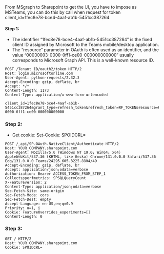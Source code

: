 From MSgraph to Sharepoint to get the UI, you have to impose as MSTeams, you can do this by call when request for token client_id=1fec8e78-bce4-4aaf-ab1b-5451cc387264

#### Step 1: 
- The identifier “1fec8e78-bce4-4aaf-ab1b-5451cc387264” is the fixed client ID assigned by Microsoft to the Teams mobile/desktop application.
- The “resource” parameter in OAuth is often used as an identifier, and the value “00000003-0000-0ff1-ce00-000000000000” usually corresponds to Microsoft Graph API. This is a well-known resource ID.
  
```
POST /Tenant_ID/oauth2/token HTTP/2
Host: login.microsoftonline.com
User-Agent: python-requests/2.32.3
Accept-Encoding: gzip, deflate, br
Accept: */*
Content-Length: 1173
Content-Type: application/x-www-form-urlencoded

client_id=1fec8e78-bce4-4aaf-ab1b-5451cc387264&grant_type=refresh_token&refresh_token=RF_TOKEN&resource=00000003-0000-0ff1-ce00-000000000000
```

### Step 2: 

- Get cookie: Set-Cookie: SPOIDCRL=

```
POST /_api/SP.OAuth.NativeClient/Authenticate HTTP/2
Host: YOUR_COMPANY.sharepoint.com
User-Agent: Mozilla/5.0 (Windows NT 10.0; Win64; x64) AppleWebKit/537.36 (KHTML, like Gecko) Chrome/131.0.0.0 Safari/537.36 Edg/131.0.0.0 Teams/24295.605.3225.8804/49
Accept-Encoding: gzip, deflate, br
Accept: application/json;odata=verbose
Authorization: Bearer ACCESS_TOKEN_FROM_STEP_1
Collectspperfmetrics: SPSQLQueryCount
X-Featureversion: 2
Content-Type: application/json;odata=verbose
Sec-Fetch-Site: same-origin
Sec-Fetch-Mode: cors
Sec-Fetch-Dest: empty
Accept-Language: en-US,en;q=0.9
Priority: u=1, i
Cookie: FeatureOverrides_experiments=[]
Content-Length: 0
```

### Step 3:

```
GET / HTTP/2
Host: YOUR_COMPANY.sharepoint.com
Cookie: SPOIDCRL=
```


